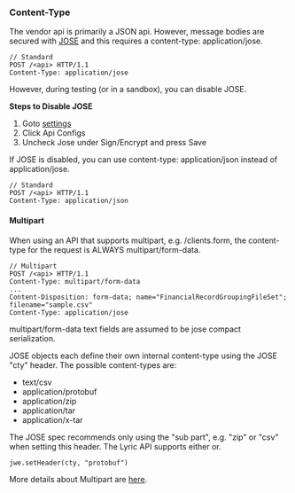 ### Content-Type

The vendor api is primarily a JSON api. However, message bodies are secured with [JOSE](Security) and this requires
a content-type: application/jose. 

    // Standard
    POST /<api> HTTP/1.1
    Content-Type: application/jose

However, during testing (or in a sandbox), you can disable JOSE.

**Steps to Disable JOSE**

  1. Goto [settings](/secure/settings/)
  2. Click Api Configs
  3. Uncheck Jose under Sign/Encrypt and press Save 

If JOSE is disabled, you can use content-type: application/json instead of application/jose.

    // Standard
    POST /<api> HTTP/1.1
    Content-Type: application/json

#### Multipart

When using an API that supports multipart, e.g. /clients.form, the content-type for the request is ALWAYS multipart/form-data.

    // Multipart
    POST /<api> HTTP/1.1
    Content-Type: multipart/form-data
    ...
    Content-Disposition: form-data; name="FinancialRecordGroupingFileSet"; filename="sample.csv"
    Content-Type: application/jose


multipart/form-data text fields are assumed to be jose compact serialization.

JOSE objects each define their own internal content-type using the JOSE "cty" header. The possible content-types are:

  - text/csv
  - application/protobuf
  - application/zip
  - application/tar
  - application/x-tar

The JOSE spec recommends only using the "sub part", e.g. "zip" or "csv" when setting this header. The Lyric API supports either or.

    jwe.setHeader(cty, "protobuf")

More details about Multipart are [here](Mutipart).